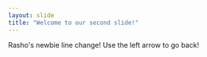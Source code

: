 ```yaml
---
layout: slide
title: "Welcome to our second slide!"
---
```

Rasho's newbie line change!
Use the left arrow to go back!
